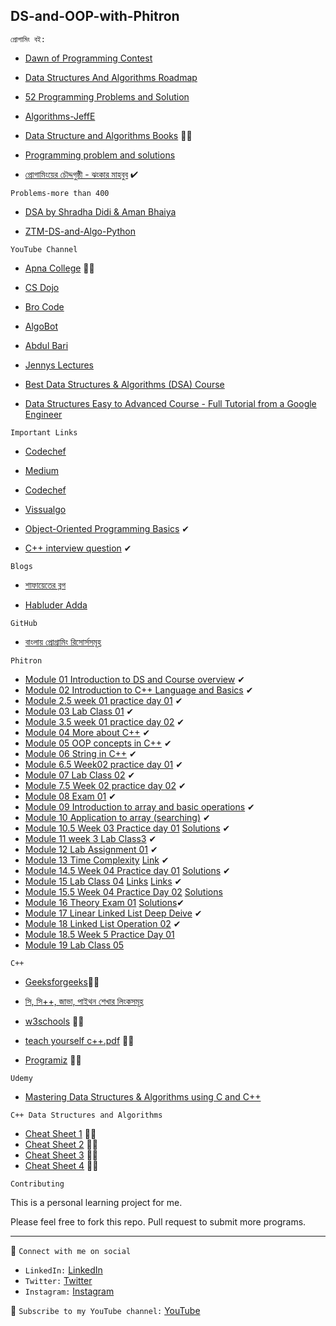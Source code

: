 ## DS-and-OOP-with-Phitron
```
প্রোগামিং বই:
```
- [Dawn of Programming Contest](https://docs.google.com/viewer?a=v&pid=sites&srcid=ZGVmYXVsdGRvbWFpbnxzaGFudG84NnxneDplNjM5ZjhlYzYxMWY1N2Q)

- [Data Structures And Algorithms Roadmap](https://github.com/yuvrajverma01/Data-Structures-And-Algorithms-Roadmap)

- [52 Programming Problems and Solution](https://drive.google.com/file/d/1ZvkZOrdpJezviiUGHKmy2BNivtygASsT/view?fbclid=IwAR0cmTdxl8Z6oI-OtTO0wQ5blYZQqLnWsuOPypolDJLs6d-XYncQUeEZmdQ)

- [Algorithms-JeffE](https://jeffe.cs.illinois.edu/teaching/algorithms/book/Algorithms-JeffE.pdf)

- [Data Structure and Algorithms Books](https://drive.google.com/file/d/1A8_pfCk8KCQlHXo4Ptno8po39aJiDH00/view) 🦾🧠

- [Programming problem and solutions](https://drive.google.com/file/d/1aM8Vmj2gb0ewDnjAjcQo9HhXm2bcJHBG/view)

- [প্রোগামিংয়ের চৌদ্দগুষ্ঠী - ঝংকার মাহবুব](https://drive.google.com/file/d/17vPTP50LB4DHE7mZEIIZCkQmLpG4Iq5M/view?usp=sharing) ✔
```
Problems-more than 400 
```
- [DSA by Shradha Didi & Aman Bhaiya](https://docs.google.com/spreadsheets/d/1hXserPuxVoWMG9Hs7y8wVdRCJTcj3xMBAEYUOXQ5Xag/edit#gid=0)

- [ZTM-DS-and-Algo-Python](https://github.com/VicodinAbuser/ZTM-DS-and-Algo-Python)
```
YouTube Channel
```
- [Apna College](https://www.youtube.com/playlist?list=PLfqMhTWNBTe0b2nM6JHVCnAkhQRGiZMSJ) 🦾🧠

- [CS Dojo](https://www.youtube.com/watch?v=bum_19loj9A&list=PLBZBJbE_rGRV8D7XZ08LK6z-4zPoWzu5H)

- [Bro Code](https://www.youtube.com/watch?v=xX5iOYCJmBI&list=PLZPZq0r_RZON1eaqfafTnEexRzuHbfZX8&index=1)

- [AlgoBot](https://www.youtube.com/watch?v=3gwBZwsa_ik&list=PLknt5L1fvp7W97R2VvIWaim6s1HuCe06y)

- [Abdul Bari](https://www.youtube.com/watch?v=0IAPZzGSbME&list=PLDN4rrl48XKpZkf03iYFl-O29szjTrs_O)

- [Jennys Lectures](https://www.youtube.com/watch?v=9oWd4VJOwr0&list=PLdo5W4Nhv31bbKJzrsKfMpo_grxuLl8LU&index=100)

- [Best Data Structures & Algorithms (DSA) Course](https://www.youtube.com/watch?v=rZ41y93P2Qo&list=PL9gnSGHSqcnr_DxHsP7AW9ftq0AtAyYqJ&index=2)

- [Data Structures Easy to Advanced Course - Full Tutorial from a Google Engineer](https://www.youtube.com/watch?v=RBSGKlAvoiM)
```
Important Links
```
- [Codechef](https://www.codechef.com/getting-started)

- [Medium](https://medium.com/techie-delight/top-25-algorithms-every-programmer-should-know-373246b4881b)

- [Codechef](https://www.codechef.com/certification/data-structures-and-algorithms/prepare)

- [Vissualgo](https://visualgo.net/en)

- [Object-Oriented Programming Basics](https://samiunblack.xyz/blog/oop-basics) ✔

- [C++ interview question](https://www.interviewbit.com/cpp-interview-questions/?utm_source=midfunnel&utm_medium=email) ✔
```
Blogs
```
- [শাফায়েতের ব্লগ](http://www.shafaetsplanet.com/?p=2689)

- [Habluder Adda](http://habluderadda.com/gosti/complexity.html)

```
GitHub 
```
- [বাংলায় প্রোগ্রামিং রিসোর্সসমূহ](https://github.com/me-shaon/bangla-programming-resources#%E0%A6%8F%E0%A6%B2%E0%A6%97%E0%A7%8B%E0%A6%B0%E0%A6%BF%E0%A6%A6%E0%A6%AE)

```
Phitron 
```
- [Module 01 Introduction to DS and Course overview](https://drive.google.com/file/d/1lrb5U402Sn6Y0i8gUX6I2RFivP8wxCht/view) ✔
- [Module 02 Introduction to C++ Language and Basics](https://github.com/arifulmrislam/DS-and-OOP-with-Phitron/tree/master/Module%2002%20Introduction%20to%20C%2B%2B%20Basic) ✔
- [Module 2.5 week 01 practice day 01](https://github.com/arifulmrislam/DS-and-OOP-with-Phitron/tree/master/Module%202.5%20week%2001%20practice%20day%2001) ✔
- [Module 03 Lab Class 01](https://www.geeksforgeeks.org/top-10-most-used-inbuilt-c-functions-for-competitive-programming/) ✔
- [Module 3.5 week 01 practice day 02](https://github.com/arifulmrislam/DS-and-OOP-with-Phitron/tree/master/Module%203.5%20week%2001%20practice%20day%2002) ✔
- [Module 04 More about C++](https://drive.google.com/file/d/1aPqT1mopSCjplADutwj4FBNM3ApdU42Z/view) ✔
- [Module 05 OOP concepts in C++](https://www.geeksforgeeks.org/object-oriented-programming-in-cpp/?ref=lbp) ✔
- [Module 06 String in C++](https://www.w3schools.com/cpp/cpp_strings.asp) ✔
- [Module 6.5 Week02 practice day 01](https://docs.google.com/document/d/1Vl0DXGV5_DmKRDaCoGd9KWe9TyOtG1IllYPpIfahtAs/edit) ✔
- [Module 07 Lab Class 02](https://github.com/arifulmrislam/DS-and-OOP-with-Phitron/tree/master/Module%207%20Lab%20Class%2002) ✔
- [Module 7.5 Week 02 practice day 02](https://docs.google.com/document/d/12FyyDrIZaiAmz-3La39e77R-zciNpDpp811jk_tINrs/edit) ✔
- [Module 08 Exam 01](https://github.com/arifulmrislam/DS-and-OOP-with-Phitron/tree/master/Module%208%20Final%20Exam) ✔
- [Module 09 Introduction to array and basic operations](https://github.com/arifulmrislam/DS-and-OOP-with-Phitron/tree/master/Module%209%20Introduction%20to%20Array%20and%20Basic%20Operations) ✔
- [Module 10 Application to array (searching)](https://github.com/arifulmrislam/DS-and-OOP-with-Phitron/tree/master/Module%2010%20Application%20of%20Array(Searching)) ✔
- [Module 10.5 Week 03 Practice day 01](https://docs.google.com/document/d/1-9luFdne8CUluy8FeZx74DQsJOY4Su7W/edit) [Solutions](https://github.com/arifulmrislam/DS-and-OOP-with-Phitron/tree/master/Module%2010.5%20Week%203%20Practice%20Day%2001) ✔
- [Module 11 week 3 Lab Class3](https://github.com/arifulmrislam/DS-and-OOP-with-Phitron/tree/master/Module%2011%20Lab%20class%2003) ✔
- [Module 12 Lab Assignment 01](https://github.com/arifulmrislam/DS-and-OOP-with-Phitron/tree/master/Module%2012%20Lab%20assignment%2001) ✔
- [Module 13 Time Complexity](https://bn.quora.com/kampiutara-programinye-taima-kamapleksiti-balate-ki-bojhano-haya-kibhabe-ei-bisaye-daksa-hate-pari) [Link](https://iishanto.com/time-complexity-%E0%A6%AC%E0%A6%BF%E0%A6%97-o-%E0%A6%A8%E0%A7%8B%E0%A6%9F%E0%A7%87%E0%A6%B6%E0%A6%A8/) ✔
- [Module 14.5 Week 04 Practice day 01](https://docs.google.com/document/d/1l6F24KE5ybFYgmCZ_tE987egbVu7DzLXecmVDJe9idw/edit) [Solutions](https://github.com/arifulmrislam/DS-and-OOP-with-Phitron/tree/master/Module%2014.5%20Practice%20Problems) ✔
- [Module 15 Lab Class 04](https://github.com/arifulmrislam/DS-and-OOP-with-Phitron/tree/master/Module%2015%20Lav%20Class%2004) [Links](http://www.shafaetsplanet.com/?p=2689) [Links](https://iishanto.com/linked-list-bangla-tutorial) ✔
- [Module 15.5 Week 04 Practice Day 02](https://docs.google.com/document/d/1qzywabEiX9tWGaPVprxltnsA1AIkeJwuN20fm6-3LUA/edit) [Solutions]()
- [Module 16 Theory Exam 01](https://docs.google.com/document/d/e/2PACX-1vTFYcJd5zyYwZi4z3MPIr8Xa_6_ixIEWd2qUP5A1kRsNPotY_isasxb-9XsIVnQv5H56CQ9jpxtpfad/pub) [Solutions](https://docs.google.com/document/d/1SQ-oat8m-bjiuoOQxlNwXLxFvyQBdpQ78lo-sOXs0XQ/edit)✔
- [Module 17 Linear Linked List Deep Deive]() ✔
- [Module 18 Linked List Operation 02]() ✔
- [Module 18.5 Week 5 Practice Day 01]()
- [Module 19 Lab Class 05]()
```
C++
```
- [Geeksforgeeks](https://www.geeksforgeeks.org/c-data-types/?ref=lbp)🦾🧠

- [সি, সি++, জাভা, পাইথন শেখার লিংকসমূহ](https://github.com/hasancse91/Programming-Problem-In-Bengali/blob/master/Programming%20Language%20Tutorial%20Link.md)

- [w3schools](https://www.w3schools.com/cpp/cpp_oop.asp) 🦾🧠

- [teach yourself c++.pdf](https://github.com/arifulmrislam/C-Language-Problems-and-Solutions/blob/master/teach%20yourself%20c%2B%2B.pdf) 🦾🧠

- [Programiz](https://www.programiz.com/cpp-programming) 🦾🧠
```
Udemy
```
- [Mastering Data Structures & Algorithms using C and C++](https://www.udemy.com/course/datastructurescncpp/)

```
C++ Data Structures and Algorithms

```
- [Cheat Sheet 1](https://wiki.josephhyatt.com/) 🦾🧠
- [Cheat Sheet 2](https://cheatography.com/burcuco/cheat-sheets/data-structures-and-algorithms/) 🦾🧠
- [Cheat Sheet 3](https://yunpengn.github.io/NUSheets/content/CS2020/final.pdf) 🦾🧠
- [Cheat Sheet 4](https://drive.google.com/file/d/1Q_I6H8qBTTIFMHEPbbpKVrg_E5N6cFtg/view) 🦾🧠


```
Contributing
```
This is a personal learning project for me.

Please feel free to fork this repo. Pull request to submit more programs.

---
🚩 `Connect with me on social`
- `LinkedIn:` [LinkedIn](https://www.linkedin.com/in/ariful-islam-arif-2987b51a3/)
- `Twitter:` [Twitter](https://twitter.com/arifulislam301)
- `Instagram:` [Instagram](https://www.instagram.com/ariful_mr_islam/)

🔔 `Subscribe to my YouTube channel:` [YouTube](https://www.youtube.com/channel/UCED68cm6nHaAlAk0h9I3yAQ)

